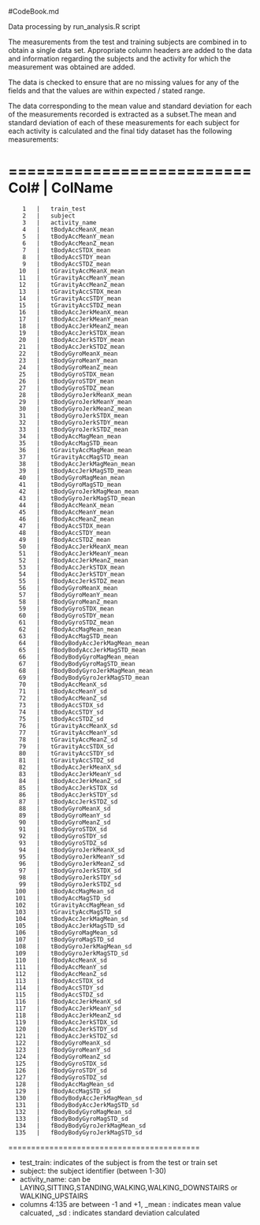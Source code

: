 #CodeBook.md

Data processing by run_analysis.R script

The measurements from the test and training subjects are combined in to obtain a single data set. Appropriate column headers are added to the data and information regarding the subjects  and the activity for which the measurement was obtained are added.

The data is checked to ensure that are no missing values for any of the fields and that the values are within expected / stated range.

The data corresponding to the mean value and standard deviation for each of the measurements recorded is extracted as a subset.The mean and standard deviation  of each of these measurements for each subject for each activity is calculated  and the final tidy dataset has the following measurements:

==========================
Col#      |      ColName                
==========================
        1   |   train_test   
        2   |   subject   
        3   |   activity_name   
        4   |   tBodyAccMeanX_mean   
        5   |   tBodyAccMeanY_mean   
        6   |   tBodyAccMeanZ_mean   
        7   |   tBodyAccSTDX_mean   
        8   |   tBodyAccSTDY_mean   
        9   |   tBodyAccSTDZ_mean   
       10   |   tGravityAccMeanX_mean   
       11   |   tGravityAccMeanY_mean   
       12   |   tGravityAccMeanZ_mean   
       13   |   tGravityAccSTDX_mean   
       14   |   tGravityAccSTDY_mean   
       15   |   tGravityAccSTDZ_mean   
       16   |   tBodyAccJerkMeanX_mean   
       17   |   tBodyAccJerkMeanY_mean   
       18   |   tBodyAccJerkMeanZ_mean   
       19   |   tBodyAccJerkSTDX_mean   
       20   |   tBodyAccJerkSTDY_mean   
       21   |   tBodyAccJerkSTDZ_mean   
       22   |   tBodyGyroMeanX_mean   
       23   |   tBodyGyroMeanY_mean   
       24   |   tBodyGyroMeanZ_mean   
       25   |   tBodyGyroSTDX_mean   
       26   |   tBodyGyroSTDY_mean   
       27   |   tBodyGyroSTDZ_mean   
       28   |   tBodyGyroJerkMeanX_mean   
       29   |   tBodyGyroJerkMeanY_mean   
       30   |   tBodyGyroJerkMeanZ_mean   
       31   |   tBodyGyroJerkSTDX_mean   
       32   |   tBodyGyroJerkSTDY_mean   
       33   |   tBodyGyroJerkSTDZ_mean   
       34   |   tBodyAccMagMean_mean   
       35   |   tBodyAccMagSTD_mean   
       36   |   tGravityAccMagMean_mean   
       37   |   tGravityAccMagSTD_mean   
       38   |   tBodyAccJerkMagMean_mean   
       39   |   tBodyAccJerkMagSTD_mean   
       40   |   tBodyGyroMagMean_mean   
       41   |   tBodyGyroMagSTD_mean   
       42   |   tBodyGyroJerkMagMean_mean   
       43   |   tBodyGyroJerkMagSTD_mean   
       44   |   fBodyAccMeanX_mean   
       45   |   fBodyAccMeanY_mean   
       46   |   fBodyAccMeanZ_mean   
       47   |   fBodyAccSTDX_mean   
       48   |   fBodyAccSTDY_mean   
       49   |   fBodyAccSTDZ_mean   
       50   |   fBodyAccJerkMeanX_mean   
       51   |   fBodyAccJerkMeanY_mean   
       52   |   fBodyAccJerkMeanZ_mean   
       53   |   fBodyAccJerkSTDX_mean   
       54   |   fBodyAccJerkSTDY_mean   
       55   |   fBodyAccJerkSTDZ_mean   
       56   |   fBodyGyroMeanX_mean   
       57   |   fBodyGyroMeanY_mean   
       58   |   fBodyGyroMeanZ_mean   
       59   |   fBodyGyroSTDX_mean   
       60   |   fBodyGyroSTDY_mean   
       61   |   fBodyGyroSTDZ_mean   
       62   |   fBodyAccMagMean_mean   
       63   |   fBodyAccMagSTD_mean   
       64   |   fBodyBodyAccJerkMagMean_mean   
       65   |   fBodyBodyAccJerkMagSTD_mean   
       66   |   fBodyBodyGyroMagMean_mean   
       67   |   fBodyBodyGyroMagSTD_mean   
       68   |   fBodyBodyGyroJerkMagMean_mean   
       69   |   fBodyBodyGyroJerkMagSTD_mean   
       70   |   tBodyAccMeanX_sd   
       71   |   tBodyAccMeanY_sd   
       72   |   tBodyAccMeanZ_sd   
       73   |   tBodyAccSTDX_sd   
       74   |   tBodyAccSTDY_sd   
       75   |   tBodyAccSTDZ_sd   
       76   |   tGravityAccMeanX_sd   
       77   |   tGravityAccMeanY_sd   
       78   |   tGravityAccMeanZ_sd   
       79   |   tGravityAccSTDX_sd   
       80   |   tGravityAccSTDY_sd   
       81   |   tGravityAccSTDZ_sd   
       82   |   tBodyAccJerkMeanX_sd   
       83   |   tBodyAccJerkMeanY_sd   
       84   |   tBodyAccJerkMeanZ_sd   
       85   |   tBodyAccJerkSTDX_sd   
       86   |   tBodyAccJerkSTDY_sd   
       87   |   tBodyAccJerkSTDZ_sd   
       88   |   tBodyGyroMeanX_sd   
       89   |   tBodyGyroMeanY_sd   
       90   |   tBodyGyroMeanZ_sd   
       91   |   tBodyGyroSTDX_sd   
       92   |   tBodyGyroSTDY_sd   
       93   |   tBodyGyroSTDZ_sd   
       94   |   tBodyGyroJerkMeanX_sd   
       95   |   tBodyGyroJerkMeanY_sd   
       96   |   tBodyGyroJerkMeanZ_sd   
       97   |   tBodyGyroJerkSTDX_sd   
       98   |   tBodyGyroJerkSTDY_sd   
       99   |   tBodyGyroJerkSTDZ_sd   
      100   |   tBodyAccMagMean_sd   
      101   |   tBodyAccMagSTD_sd   
      102   |   tGravityAccMagMean_sd   
      103   |   tGravityAccMagSTD_sd   
      104   |   tBodyAccJerkMagMean_sd   
      105   |   tBodyAccJerkMagSTD_sd   
      106   |   tBodyGyroMagMean_sd   
      107   |   tBodyGyroMagSTD_sd   
      108   |   tBodyGyroJerkMagMean_sd   
      109   |   tBodyGyroJerkMagSTD_sd   
      110   |   fBodyAccMeanX_sd   
      111   |   fBodyAccMeanY_sd   
      112   |   fBodyAccMeanZ_sd   
      113   |   fBodyAccSTDX_sd   
      114   |   fBodyAccSTDY_sd   
      115   |   fBodyAccSTDZ_sd   
      116   |   fBodyAccJerkMeanX_sd   
      117   |   fBodyAccJerkMeanY_sd   
      118   |   fBodyAccJerkMeanZ_sd   
      119   |   fBodyAccJerkSTDX_sd   
      120   |   fBodyAccJerkSTDY_sd   
      121   |   fBodyAccJerkSTDZ_sd   
      122   |   fBodyGyroMeanX_sd   
      123   |   fBodyGyroMeanY_sd   
      124   |   fBodyGyroMeanZ_sd   
      125   |   fBodyGyroSTDX_sd   
      126   |   fBodyGyroSTDY_sd   
      127   |   fBodyGyroSTDZ_sd   
      128   |   fBodyAccMagMean_sd   
      129   |   fBodyAccMagSTD_sd   
      130   |   fBodyBodyAccJerkMagMean_sd   
      131   |   fBodyBodyAccJerkMagSTD_sd   
      132   |   fBodyBodyGyroMagMean_sd   
      133   |   fBodyBodyGyroMagSTD_sd   
      134   |   fBodyBodyGyroJerkMagMean_sd   
      135   |   fBodyBodyGyroJerkMagSTD_sd   
==========================================

- test_train: indicates of the subject is from the test or train set
- subject: the subject identifier (between 1-30)
- activity_name: can be LAYING,SITTING,STANDING,WALKING,WALKING_DOWNSTAIRS or WALKING_UPSTAIRS
- columns 4:135 are between -1 and +1, _mean : indicates mean value calcuated, _sd : indicates standard deviation calculated

